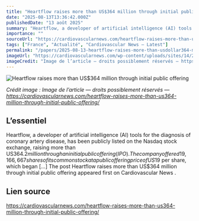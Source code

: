 ```yaml
---
title: "Heartflow raises more than US$364 million through initial public offering"
date: "2025-08-13T13:36:42.000Z"
publishedDate: "13 août 2025"
summary: "Heartflow, a developer of artificial intelligence (AI) tools for the diagnosis of coronary artery disease, has been publicly listed on the Nasdaq stock exchange, raising more than US$364.2 million through an initial public offering (IPO). The company offered 19,166,667 shares of its common stock at a public offering price of US$19 per share, which began [&#8230;] The post Heartflow raises more than US$364 million through initial public offering appeared first on Cardiovascular News ."
importance: ""
sourceUrl: "https://cardiovascularnews.com/heartflow-raises-more-than-us364-million-through-initial-public-offering/"
tags: ["France", "Actualité", "Cardiovascular News — Latest"]
permalink: "/papers/2025-08-13-heartflow-raises-more-than-usdollar364-million-through-initial-public-offering"
imageUrl: "https://cardiovascularnews.com/wp-content/uploads/sites/14/2025/08/mo_081225_Heartflow_4.jpg"
imageCredit: "Image de l’article — droits possiblement réservés — https://cardiovascularnews.com/heartflow-raises-more-than-us364-million-through-initial-public-offering/"
---
```


![Heartflow raises more than US$364 million through initial public offering](https://cardiovascularnews.com/wp-content/uploads/sites/14/2025/08/mo_081225_Heartflow_4.jpg)

*Crédit image : Image de l’article — droits possiblement réservés — https://cardiovascularnews.com/heartflow-raises-more-than-us364-million-through-initial-public-offering/*

## L’essentiel

Heartflow, a developer of artificial intelligence (AI) tools for the diagnosis of coronary artery disease, has been publicly listed on the Nasdaq stock exchange, raising more than US$364.2 million through an initial public offering (IPO). The company offered 19,166,667 shares of its common stock at a public offering price of US$19 per share, which began [&#8230;] The post Heartflow raises more than US$364 million through initial public offering appeared first on Cardiovascular News .

## Lien source

https://cardiovascularnews.com/heartflow-raises-more-than-us364-million-through-initial-public-offering/
